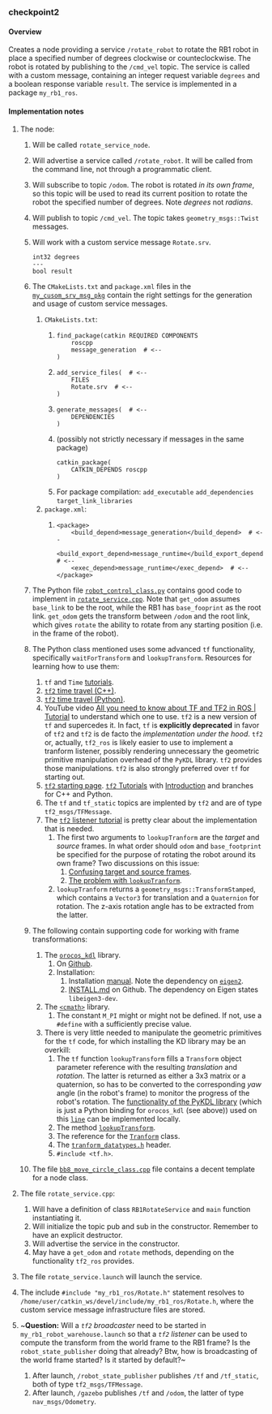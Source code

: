 ### checkpoint2

#### Overview

Creates a node providing a service `/rotate_robot` to rotate the RB1 robot in place a specified number of degrees clockwise or counteclockwise. The robot is rotated by publishing to the `/cmd_vel` topic. The service is called with a custom message, containing an integer request variable `degrees` and a boolean response variable `result`. The service is implemented in a package `my_rb1_ros`.

#### Implementation notes

1. The node:
   1. Will be called `rotate_service_node`.
   2. Will advertise a service called `/rotate_robot`. It will be called from the command line, not through a programmatic client.
   3. Will subscribe to topic `/odom`. The robot is rotated _in its own frame_, so this topic will be used to read its current position to rotate the robot the specified number of degrees. Note _degrees_ not _radians_.
   4. Will publish to topic `/cmd_vel`. The topic takes `geometry_msgs::Twist` messages.
   5. Will work with a custom service message `Rotate.srv`.
      ```
      int32 degrees
      ---
      bool result
      ```
   6. The `CMakeLists.txt` and `package.xml` files in the [`my_cusom_srv_msg_pkg`](https://github.com/ivogeorg/my_custom_srv_msg_pkg) contain the right settings for the generation and usage of custom service messages.
      1. `CMakeLists.txt`:
         1. ```
            find_package(catkin REQUIRED COMPONENTS
                roscpp
                message_generation  # <--
            )
            ```
         2. ```
            add_service_files(  # <--
                FILES
                Rotate.srv  # <--
            )
            ```
         3. ```
            generate_messages(  # <--
                DEPENDENCIES
            )
            ```
         4. (possibly not strictly necessary if messages in the same package)
            ```
            catkin_package(
                CATKIN_DEPENDS roscpp
            )
            ```
         5. For package compilation:
            `add_executable` 
            `add_dependencies`
            `target_link_libraries` 
      2. `package.xml`:
         1. ```
            <package>
                <build_depend>message_generation</build_depend>  # <--
                <build_export_depend>message_runtime</build_export_depend>  # <--
                <exec_depend>message_runtime</exec_depend>  # <--
            </package>
            ```





   7. The Python file [`robot_control_class.py`](https://github.com/ivogeorg/robot_control/blob/441c9c5170ed0f31f4a457d1f1c2077638845141/robot_control_class.py#L37) contains good code to implement in [`rotate_service.cpp`](src/rotate_service.cpp). Note that `get_odom` assumes `base_link` to be the root, while the RB1 has `base_fooprint` as the root link. `get_odom` gets the transform between `/odom` and the root link, which gives `rotate` the ability to rotate from any starting position (i.e. in the frame of the robot). 
   8. The Python class mentioned uses some advanced `tf` functionality, specifically `waitForTransform` and `lookupTransform`. Resources for learning how to use them:
      1. `tf` and `Time` [tutorials](http://wiki.ros.org/tf/Tutorials/tf%20and%20Time%20%28C%2B%2B%29).
      2. [`tf2` time travel (C++)](http://wiki.ros.org/tf/Tutorials/tf%20and%20Time%20%28C%2B%2B%29).
      3. [`tf2` time travel (Python)](http://wiki.ros.org/tf2/Tutorials/Time%20travel%20with%20tf2%20%28Python%29).
      4. YouTube video [All you need to know about TF and TF2 in ROS | Tutorial](https://www.youtube.com/watch?v=_t4HZ8r_qFM) to understand which one to use. `tf2` is a new version of `tf` and supercedes it. In fact, `tf` is **explicitly deprecated** in favor of `tf2` and `tf2` is de facto the _implementation under the hood_. `tf2` or, actually, `tf2_ros` is likely easier to use to implement a tranform listener, possibly rendering unnecessary the geometric primitive manipulation overhead of the `PyKDL` library. `tf2` provides those manipulations. `tf2` is also strongly preferred over `tf` for starting out.
      5. [`tf2` starting page](https://wiki.ros.org/tf2). [`tf2` Tutorials](http://wiki.ros.org/tf2/Tutorials) with [Introduction](http://wiki.ros.org/tf2/Tutorials/Introduction%20to%20tf2) and branches for C++ and Python.
      6. The `tf` and `tf_static` topics are implented by `tf2` and are of type `tf2_msgs/TFMessage`.
      7. The [`tf2` listener tutorial](https://wiki.ros.org/tf2/Tutorials/Writing%20a%20tf2%20listener%20%28C%2B%2B%29) is pretty clear about the implementation that is needed.
         1. The first two arguments to `lookupTranform` are the _target_ and _source_ frames. In what order should `odom` and `base_footprint` be specified for the purpose of rotating the robot around its own frame? Two discussions on this issue:
            1. [Confusing target and source frames](https://answers.ros.org/question/296844/time-travel-with-tf-tutorial-confusing-target-and-source-frames/).
            2. [The problem with `lookupTranform`](https://answers.ros.org/question/194046/the-problem-of-transformerlookuptransform/).
         2. `lookupTranform` returns a `geometry_msgs::TransformStamped`, which contains a `Vector3` for translation and a `Quaternion` for rotation. The z-axis rotation angle has to be extracted from the latter.
            
   9. The following contain supporting code for working with frame transformations:
      1. The [`orocos_kdl`](https://www.orocos.org/kdl.html) library. 
         1. On [Github](https://github.com/orocos/orocos_kinematics_dynamics).
         2. Installation:
            1. Installation [manual](https://www.orocos.org/wiki/Installation_Manual.html). Note the dependency on [`eigen2`](https://eigen.tuxfamily.org/index.php?title=Main_Page).
            2. [INSTALL.md](https://github.com/orocos/orocos_kinematics_dynamics/blob/master/orocos_kdl/INSTALL.md) on Github. The dependency on Eigen states `libeigen3-dev`.
      2. The [`<cmath>`](https://cplusplus.com/reference/cmath/) library.
         1. The constant `M_PI` might or might not be defined. If not, use a `#define` with a sufficiently precise value.
      3. There is very little needed to manipulate the geometric primitives for the `tf` code, for which installing the KD library may be an overkill:
         1. The `tf` function `lookupTransform` fills a `Transform` object parameter reference with the resulting _translation_ and _rotation_. The latter is returned as either a 3x3 matrix or a quaternion, so has to be converted to the corresponding _yaw_ angle (in the robot's frame) to monitor the progress of the robot's rotation. The [functionality of the PyKDL library](https://docs.ros.org/en/diamondback/api/kdl/html/python/geometric_primitives.html) (which is just a Python binding for `orocos_kdl` (see above)) used on this [`line`](https://github.com/ivogeorg/robot_control/blob/441c9c5170ed0f31f4a457d1f1c2077638845141/robot_control_class.py#L225) can be implemented locally.
         2. The method [`lookupTransform`](https://docs.ros.org/en/indigo/api/tf/html/c++/classtf_1_1Transformer.html#ac01a9f8709a828c427f1a5faa0ced42b).
         3. The reference for the [`Tranform`](https://docs.ros.org/en/indigo/api/tf/html/c++/classtf_1_1Transform.html) class.
         4. The [`tranform_datatypes.h`](https://docs.ros.org/en/indigo/api/tf/html/c++/transform__datatypes_8h_source.html) header.
         5. `#include <tf.h>`.
   8. The file [`bb8_move_circle_class.cpp`](https://github.com/ivogeorg/my_cpp_class/blob/main/src/bb8_move_circle_class.cpp) file contains a decent template for a node class.

2. The file `rotate_service.cpp`:
   1. Will have a definition of class `RB1RotateService` and `main` function instantiating it.
   2. Will initialize the topic pub and sub in the constructor. Remember to have an explicit destructor.
   3. Will advertise the service in the constructor.
   4. May have a `get_odom` and `rotate` methods, depending on the functionality `tf2_ros` provides.

3. The file `rotate_service.launch` will launch the service.

4. The include `#include "my_rb1_ros/Rotate.h"` statement resolves to `/home/user/catkin_ws/devel/include/my_rb1_ros/Rotate.h`, where the custom service message infrastructure files are stored. 

5. ~**Question:** Will a _`tf2` broadcaster_ need to be started in `my_rb1_robot_warehouse.launch` so that a _`tf2` listener_ can be used to compute the transform from the world frame to the RB1 frame? Is the `robot_state_publisher` doing that already? Btw, how is broadcasting of the world frame started? Is it started by default?~
   1. After launch, `/robot_state_publisher` publishes `/tf` and `/tf_static`, both of type `tf2_msgs/TFMessage`.
   2. After launch, `/gazebo` publishes `/tf` and `/odom`, the latter of type `nav_msgs/Odometry`.

